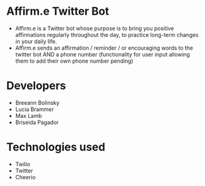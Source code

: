 
# Affirm.e Twitter Bot
- Affirm.e is a Twitter bot whose purpose is to bring you positive affirmations regularly throughout the day, to practice long-term changes in your daily life.
- Affirm.e sends an affirmation / reminder / or encouraging words to the twitter bot AND a phone number (functionality for user input allowing them to add their own phone number pending)

# Developers
- Breeann Bolinsky
- Lucia Brammer
- Max Lamb
- Briseida Pagador 

# Technologies used
- Twilio
- Twitter
- Cheerio
